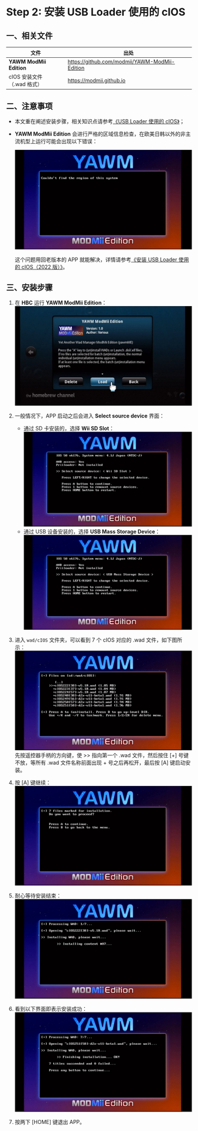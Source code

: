 # Step 2: 安装 USB Loader 使用的 cIOS


## 一、相关文件

| 文件 | 出处 |
| --- | --- |
| **YAWM ModMii Edition** | <https://github.com/modmii/YAWM-ModMii-Edition> |
| cIOS 安装文件<br/>（.wad 格式） | <https://modmii.github.io> |


## 二、注意事项

- 本文重在阐述安装步骤，相关知识点请参考[《USB Loader 使用的 cIOS》](../cios-for-usb-loader/README.md)；

- **YAWM ModMii Edition** 会进行严格的区域信息检查，在欧美日韩以外的非主流机型上运行可能会出现以下错误：

  ![](./yawmME-unknown-region.png)

  这个问题用回老版本的 APP 就能解决，详情请参考[《安装 USB Loader 使用的 cIOS（2022 版）》](../some-yawmm-mod/README.md)。


## 三、安装步骤

1. 在 **HBC** 运行 **YAWM ModMii Edition**：
  ![](./yawmME.png)

2. 一般情况下，APP 启动之后会进入 **Select source device** 界面：
    - 通过 SD 卡安装的，选择 **Wii SD Slot**：
    ![](./yawmME-select-sd.png)
    - 通过 USB 设备安装的，选择 **USB Mass Storage Device**：
    ![](./yawmME-select-usb.png)

3. 进入 `wad/cIOS` 文件夹，可以看到 7 个 cIOS 对应的 .wad 文件，如下图所示：
  ![](./yawmME-select-wads.png)
  先按遥控器手柄的方向键，使 >> 指向第一个 .wad 文件，然后按住 [+] 号键不放，等所有 .wad 文件名称前面出现 + 号之后再松开，最后按 [A] 键启动安装。

4. 按 [A] 键继续：
  ![](./yawmME-press-a-to-continue.png)

5. 耐心等待安装结束：
  ![](./yawmME-installing.png)

6. 看到以下界面即表示安装成功：
  ![](./yawmME-done.png)

7. 按两下 [HOME] 键退出 APP。
